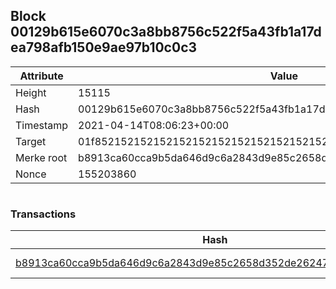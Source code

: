 ## Block 00129b615e6070c3a8bb8756c522f5a43fb1a17dea798afb150e9ae97b10c0c3

Attribute | Value
--- | ---
Height | 15115
Hash | 00129b615e6070c3a8bb8756c522f5a43fb1a17dea798afb150e9ae97b10c0c3
Timestamp | 2021-04-14T08:06:23+00:00
Target | 01f8521521521521521521521521521521521521521521521521521521521521
Merke root | b8913ca60cca9b5da646d9c6a2843d9e85c2658d352de26247029cee441f2015
Nonce | 155203860

```

```

### Transactions

Hash | Amount
--- | ---
[b8913ca60cca9b5da646d9c6a2843d9e85c2658d352de26247029cee441f2015](b8913ca60cca9b5da646d9c6a2843d9e85c2658d352de26247029cee441f2015.md) | 10.00000000 SKEPTI 
